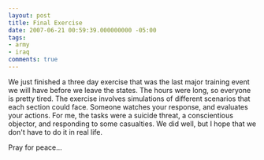```yaml
---
layout: post
title: Final Exercise
date: 2007-06-21 00:59:39.000000000 -05:00
tags:
- army
- iraq 
comments: true
---
```

<p>We just finished a three day exercise that was the last major training event we will have before we leave the states. The hours were long, so everyone is pretty tired. The exercise involves simulations of different scenarios that each section could face. Someone watches your response, and evaluates your actions. For me, the tasks were a suicide threat, a conscientious objector, and responding to some casualties. We did well, but I hope that we don't have to do it in real life.</p>
<p>Pray for peace...</p>
